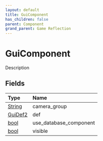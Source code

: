 ```yaml
---
layout: default
title: GuiComponent
has_children: false
parent: Component
grand_parent: Game Reflection
---
```

# GuiComponent
Description 

## Fields

| Type | Name |
|:-------------|:--------------|
| [String](/docs/game-reflection/components/string) | camera_group |
| [GuiDef2](/docs/game-reflection/components/gui_def2) | def |
| [bool](/docs/game-reflection/components/bool) | use_database_component |
| [bool](/docs/game-reflection/components/bool) | visible |

